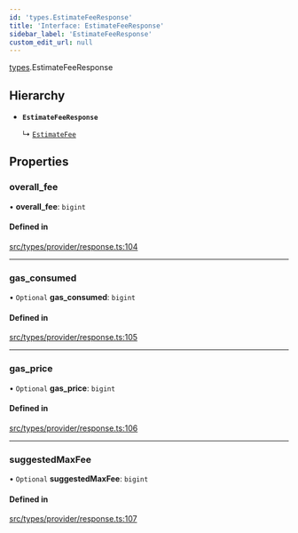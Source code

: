 ```yaml
---
id: 'types.EstimateFeeResponse'
title: 'Interface: EstimateFeeResponse'
sidebar_label: 'EstimateFeeResponse'
custom_edit_url: null
---
```


[types](../namespaces/types.md).EstimateFeeResponse

## Hierarchy

- **`EstimateFeeResponse`**

  ↳ [`EstimateFee`](types.EstimateFee.md)

## Properties

### overall_fee

• **overall_fee**: `bigint`

#### Defined in

[src/types/provider/response.ts:104](https://github.com/0xs34n/starknet.js/blob/develop/src/types/provider/response.ts#L104)

---

### gas_consumed

• `Optional` **gas_consumed**: `bigint`

#### Defined in

[src/types/provider/response.ts:105](https://github.com/0xs34n/starknet.js/blob/develop/src/types/provider/response.ts#L105)

---

### gas_price

• `Optional` **gas_price**: `bigint`

#### Defined in

[src/types/provider/response.ts:106](https://github.com/0xs34n/starknet.js/blob/develop/src/types/provider/response.ts#L106)

---

### suggestedMaxFee

• `Optional` **suggestedMaxFee**: `bigint`

#### Defined in

[src/types/provider/response.ts:107](https://github.com/0xs34n/starknet.js/blob/develop/src/types/provider/response.ts#L107)
